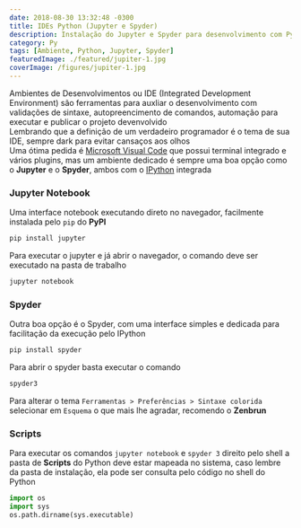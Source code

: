 ```yaml
---
date: 2018-08-30 13:32:48 -0300
title: IDEs Python (Jupyter e Spyder)
description: Instalação do Jupyter e Spyder para desenvolvimento com Python
category: Py
tags: [Ambiente, Python, Jupyter, Spyder]
featuredImage: ./featured/jupiter-1.jpg
coverImage: /figures/jupiter-1.jpg
---
```


Ambientes de Desenvolvimentos ou IDE (Integrated Development Environment) são ferramentas para auxliar o desenvolvimento com validações de sintaxe, autopreencimento de comandos, automação para executar e publicar o projeto devenvolvido  
Lembrando que a definição de um verdadeiro programador é o tema de sua IDE, sempre dark para evitar cansaços aos olhos  
Uma ótima pedida é [Microsoft Visual Code](https://code.visualstudio.com/) que possui terminal integrado e vários plugins, mas um ambiente dedicado é sempre uma boa opção como o **Jupyter** e o **Spyder**, ambos com o [IPython](https://ipython.org/) integrada

### Jupyter Notebook

Uma interface notebook executando direto no navegador, facilmente instalada pelo `pip` do **PyPI**

```bash
pip install jupyter
```

Para executar o jupyter e já abrir o navegador, o comando deve ser executado na pasta de trabalho

```bash
jupyter notebook
```

### Spyder

Outra boa opção é o Spyder, com uma interface simples e dedicada para facilitação da execução pelo IPython

```bash
pip install spyder
```

Para abrir o spyder basta executar o comando

```bash
spyder3
```

Para alterar o tema `Ferramentas > Preferências > Sintaxe colorida` selecionar em `Esquema` o que mais lhe agradar, recomendo o **Zenbrun**

### Scripts

Para executar os comandos `jupyter notebook` e `spyder 3` direito pelo shell a pasta de **Scripts** do Python deve estar mapeada no sistema, caso lembre da pasta de instalação, ela pode ser consulta pelo código no shell do Python

```python
import os
import sys
os.path.dirname(sys.executable)
```

